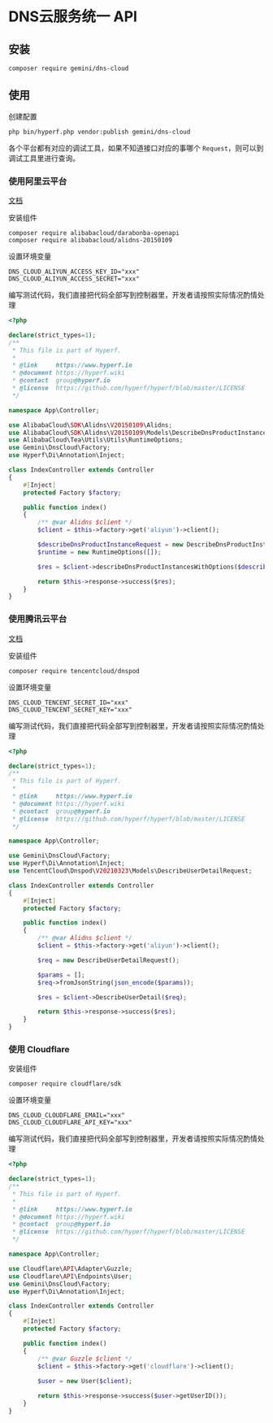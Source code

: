 # DNS云服务统一 API

## 安装

```shell
composer require gemini/dns-cloud
```

## 使用

创建配置

```shell
php bin/hyperf.php vendor:publish gemini/dns-cloud
```

各个平台都有对应的调试工具，如果不知道接口对应的事哪个 `Request`，则可以到调试工具里进行查询。

### 使用阿里云平台

[文档](https://www.alibabacloud.com/help/zh/alibaba-cloud-dns/latest/api-alidns-2015-01-09-dir)

安装组件

```shell
composer require alibabacloud/darabonba-openapi
composer require alibabacloud/alidns-20150109
```

设置环境变量

```dotenv
DNS_CLOUD_ALIYUN_ACCESS_KEY_ID="xxx"
DNS_CLOUD_ALIYUN_ACCESS_SECRET="xxx"
```

编写测试代码，我们直接把代码全部写到控制器里，开发者请按照实际情况酌情处理

```php
<?php

declare(strict_types=1);
/**
 * This file is part of Hyperf.
 *
 * @link     https://www.hyperf.io
 * @document https://hyperf.wiki
 * @contact  group@hyperf.io
 * @license  https://github.com/hyperf/hyperf/blob/master/LICENSE
 */

namespace App\Controller;

use AlibabaCloud\SDK\Alidns\V20150109\Alidns;
use AlibabaCloud\SDK\Alidns\V20150109\Models\DescribeDnsProductInstancesRequest;
use AlibabaCloud\Tea\Utils\Utils\RuntimeOptions;
use Gemini\DnsCloud\Factory;
use Hyperf\Di\Annotation\Inject;

class IndexController extends Controller
{
    #[Inject]
    protected Factory $factory;

    public function index()
    {
        /** @var Alidns $client */
        $client = $this->factory->get('aliyun')->client();

        $describeDnsProductInstanceRequest = new DescribeDnsProductInstancesRequest();
        $runtime = new RuntimeOptions([]);

        $res = $client->describeDnsProductInstancesWithOptions($describeDnsProductInstanceRequest, $runtime);

        return $this->response->success($res);
    }
}

```

### 使用腾讯云平台

[文档](https://cloud.tencent.com/document/api/1427/56194)

安装组件

```shell
composer require tencentcloud/dnspod
```

设置环境变量

```dotenv
DNS_CLOUD_TENCENT_SECRET_ID="xxx"
DNS_CLOUD_TENCENT_SECRET_KEY="xxx"
```

编写测试代码，我们直接把代码全部写到控制器里，开发者请按照实际情况酌情处理

```php
<?php

declare(strict_types=1);
/**
 * This file is part of Hyperf.
 *
 * @link     https://www.hyperf.io
 * @document https://hyperf.wiki
 * @contact  group@hyperf.io
 * @license  https://github.com/hyperf/hyperf/blob/master/LICENSE
 */

namespace App\Controller;

use Gemini\DnsCloud\Factory;
use Hyperf\Di\Annotation\Inject;
use TencentCloud\Dnspod\V20210323\Models\DescribeUserDetailRequest;

class IndexController extends Controller
{
    #[Inject]
    protected Factory $factory;

    public function index()
    {
        /** @var Alidns $client */
        $client = $this->factory->get('aliyun')->client();

        $req = new DescribeUserDetailRequest();

        $params = [];
        $req->fromJsonString(json_encode($params));

        $res = $client->DescribeUserDetail($req);

        return $this->response->success($res);
    }
}

```

### 使用 Cloudflare

安装组件

```shell
composer require cloudflare/sdk
```

设置环境变量

```dotenv
DNS_CLOUD_CLOUDFLARE_EMAIL="xxx"
DNS_CLOUD_CLOUDFLARE_API_KEY="xxx"
```

编写测试代码，我们直接把代码全部写到控制器里，开发者请按照实际情况酌情处理

```php
<?php

declare(strict_types=1);
/**
 * This file is part of Hyperf.
 *
 * @link     https://www.hyperf.io
 * @document https://hyperf.wiki
 * @contact  group@hyperf.io
 * @license  https://github.com/hyperf/hyperf/blob/master/LICENSE
 */

namespace App\Controller;

use Cloudflare\API\Adapter\Guzzle;
use Cloudflare\API\Endpoints\User;
use Gemini\DnsCloud\Factory;
use Hyperf\Di\Annotation\Inject;

class IndexController extends Controller
{
    #[Inject]
    protected Factory $factory;

    public function index()
    {
        /** @var Guzzle $client */
        $client = $this->factory->get('cloudflare')->client();
        
        $user = new User($client);

        return $this->response->success($user->getUserID());
    }
}

```

